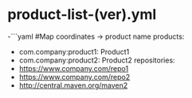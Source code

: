 # product-list-(ver).yml
-```yaml
 #Map coordinates -> product name
 products: 
   - com.company:product1: Product1 
   - com.company:product2: Product2
 repositories:
   - https://www.company.com/repo1
   - https://www.company.com/repo2  
   - http://central.maven.org/maven2
 ```
